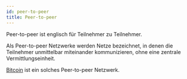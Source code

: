 ```yaml
---
id: peer-to-peer
title: Peer-to-peer
---
```


Peer-to-peer ist englisch für Teilnehmer zu Teilnehmer.

Als Peer-to-peer Netzwerke werden Netze bezeichnet, in denen die Teilnehmer unmittelbar miteinander kommunizieren, ohne eine zentrale Vermittlungseinheit.

[Bitcoin](../b/bitcoin) ist ein solches Peer-to-peer Netzwerk.
